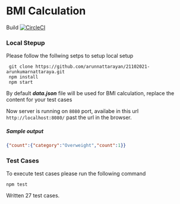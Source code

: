 # BMI Calculation


Build [![CircleCI](https://circleci.com/gh/arunnattarayan/21102021-arunkumarnattaraya/tree/master.svg?style=svg)](https://circleci.com/gh/arunnattarayan/21102021-arunkumarnattaraya/tree/master)

### Local Stepup

Please follow the follwing setps to setup local setup
```
 git clone https://github.com/arunnattarayan/21102021-arunkumarnattaraya.git
 npm install
 npm start
```
By default **_data.json_** file will be used for BMI calculation, replace the content for your test cases

Now server is running on ``8080`` port, availabe in this url ``http://localhost:8080/`` past the url in the browser.
##### Sample output
```JSON
{"count":{"category":"Overweight","count":1}}
```

### Test Cases
To execute test cases please run the following command
```
npm test
```

Written 27 test cases.
